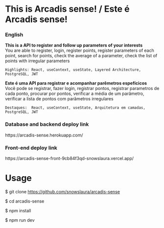 <h1>This is Arcadis sense!  /  Este é Arcadis sense!</h1>

<h3>English</h3>
<b>This is a API to register and follow up parameters of your interests </b></br>
You are able to register, login, register points, register parameters of each point, search for points, check the average of a parameter, check the list of points with irregular parameters</br>


```Highlights: React, useContext, useState, Layered Architecture, PostgreSQL, JWT```

<b>Este é uma API  para registrar e acompanhar parêmetros espefícicos</b></br>
Você pode se registrar, fazer login, registrar pontos, registrar parametros de cada ponto, procurar por pontos, verificar a média de um parâmetro, verificar a lista de pontos com parãmetros irregulares</br>


```Destaques:  React, useContext, useState, Arquitetura em camadas, PostgreSQL, JWT```

<h3>Database and backend deploy link</h3>
https://arcadis-sense.herokuapp.com/

<h3>Front-end deploy link</h3>
https://arcadis-sense-front-9cb84f3qd-snowslaura.vercel.app/

# Usage </br>
$ git clone https://github.com/snowslaura/arcadis-sense

$ cd arcadis-sense

$ npm install

$ npm run dev
